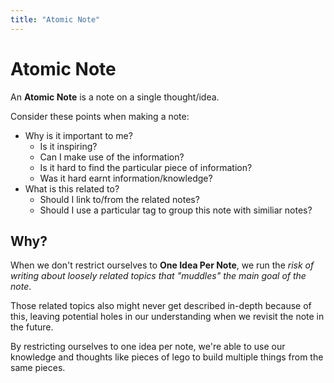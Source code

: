 ```yaml
---
title: "Atomic Note"
---
```

# Atomic Note
An **Atomic Note** is a note on a single thought/idea.

Consider these points when making a note:
* Why is it important to me? 
  * Is it inspiring?
  * Can I make use of the information?
  * Is it hard to find the particular piece of information?
  * Was it hard earnt information/knowledge?
* What is this related to?
  * Should I link to/from the related notes?
  * Should I use a particular tag to group this note with similiar notes?

## Why?
When we don't restrict ourselves to **One Idea Per Note**, we run the *risk of writing about loosely related topics that "muddles" the main goal of the note*.

Those related topics also might never get described in-depth because of this, leaving potential holes in our understanding when we revisit the note in the future.

By restricting ourselves to one idea per note, we're able to use our knowledge and thoughts like pieces of lego to build multiple things from the same pieces.